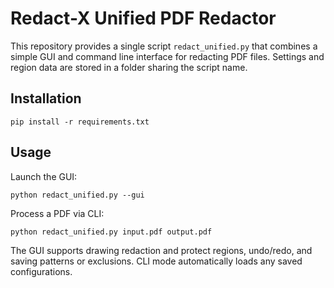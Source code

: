 # Redact-X Unified PDF Redactor

This repository provides a single script `redact_unified.py` that combines a simple GUI and command line interface for redacting PDF files. Settings and region data are stored in a folder sharing the script name.

## Installation

```
pip install -r requirements.txt
```

## Usage

Launch the GUI:

```
python redact_unified.py --gui
```

Process a PDF via CLI:

```
python redact_unified.py input.pdf output.pdf
```

The GUI supports drawing redaction and protect regions, undo/redo, and saving patterns or exclusions. CLI mode automatically loads any saved configurations.
